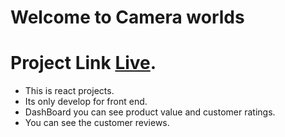 # Welcome to Camera worlds

# Project Link [Live](https://github.com/facebook/create-react-app).

- This is react projects.
- Its only develop for front end.
- DashBoard you can see product value and customer ratings.
- You can see the customer reviews.
